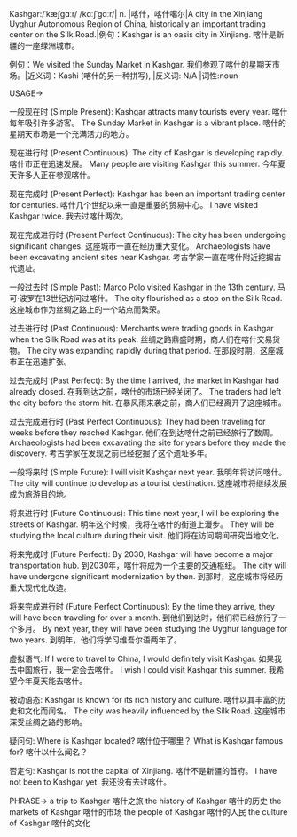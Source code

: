 Kashgar:/ˈkæʃɡɑːr/ /kɑːʃˈɡɑːr/| n. |喀什，喀什噶尔|A city in the Xinjiang Uyghur Autonomous Region of China, historically an important trading center on the Silk Road.|例句：Kashgar is an oasis city in Xinjiang. 喀什是新疆的一座绿洲城市。

例句：We visited the Sunday Market in Kashgar. 我们参观了喀什的星期天市场。|近义词：Kashi (喀什的另一种拼写), |反义词: N/A |词性:noun


USAGE->

一般现在时 (Simple Present):
Kashgar attracts many tourists every year.  喀什每年吸引许多游客。
The Sunday Market in Kashgar is a vibrant place. 喀什的星期天市场是一个充满活力的地方。

现在进行时 (Present Continuous):
The city of Kashgar is developing rapidly. 喀什市正在迅速发展。
Many people are visiting Kashgar this summer. 今年夏天许多人正在参观喀什。

现在完成时 (Present Perfect):
Kashgar has been an important trading center for centuries. 喀什几个世纪以来一直是重要的贸易中心。
I have visited Kashgar twice. 我去过喀什两次。

现在完成进行时 (Present Perfect Continuous):
The city has been undergoing significant changes. 这座城市一直在经历重大变化。
Archaeologists have been excavating ancient sites near Kashgar. 考古学家一直在喀什附近挖掘古代遗址。

一般过去时 (Simple Past):
Marco Polo visited Kashgar in the 13th century. 马可·波罗在13世纪访问过喀什。
The city flourished as a stop on the Silk Road.  这座城市作为丝绸之路上的一个站点而繁荣。

过去进行时 (Past Continuous):
Merchants were trading goods in Kashgar when the Silk Road was at its peak. 丝绸之路鼎盛时期，商人们在喀什交易货物。
The city was expanding rapidly during that period. 在那段时期，这座城市正在迅速扩张。

过去完成时 (Past Perfect):
By the time I arrived, the market in Kashgar had already closed. 在我到达之前，喀什的市场已经关闭了。
The traders had left the city before the storm hit.  在暴风雨来袭之前，商人们已经离开了这座城市。

过去完成进行时 (Past Perfect Continuous):
They had been traveling for weeks before they reached Kashgar.  他们在到达喀什之前已经旅行了数周。
Archaeologists had been excavating the site for years before they made the discovery. 考古学家在发现之前已经挖掘了这个遗址多年。


一般将来时 (Simple Future):
I will visit Kashgar next year. 我明年将访问喀什。
The city will continue to develop as a tourist destination. 这座城市将继续发展成为旅游目的地。

将来进行时 (Future Continuous):
This time next year, I will be exploring the streets of Kashgar. 明年这个时候，我将在喀什的街道上漫步。
They will be studying the local culture during their visit. 他们将在访问期间研究当地文化。

将来完成时 (Future Perfect):
By 2030, Kashgar will have become a major transportation hub. 到2030年，喀什将成为一个主要的交通枢纽。
The city will have undergone significant modernization by then. 到那时，这座城市将经历重大现代化改造。

将来完成进行时 (Future Perfect Continuous):
By the time they arrive, they will have been traveling for over a month. 到他们到达时，他们将已经旅行了一个多月。
By next year, they will have been studying the Uyghur language for two years. 到明年，他们将学习维吾尔语两年了。


虚拟语气:
If I were to travel to China, I would definitely visit Kashgar. 如果我去中国旅行，我一定会去喀什。
I wish I could visit Kashgar this summer. 我希望今年夏天能去喀什。

被动语态:
Kashgar is known for its rich history and culture. 喀什以其丰富的历史和文化而闻名。
The city was heavily influenced by the Silk Road.  这座城市深受丝绸之路的影响。

疑问句:
Where is Kashgar located? 喀什位于哪里？
What is Kashgar famous for? 喀什以什么闻名？

否定句:
Kashgar is not the capital of Xinjiang. 喀什不是新疆的首府。
I have not been to Kashgar yet. 我还没有去过喀什。



PHRASE->
a trip to Kashgar  喀什之旅
the history of Kashgar  喀什的历史
the markets of Kashgar  喀什的市场
the people of Kashgar  喀什的人民
the culture of Kashgar  喀什的文化
